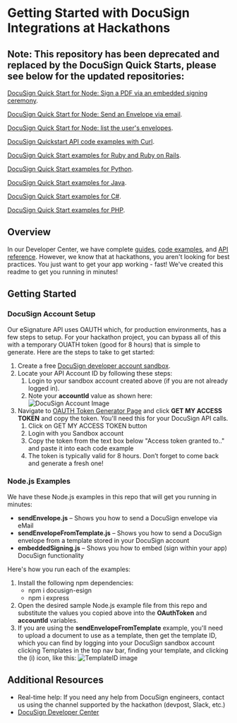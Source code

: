 ﻿# Getting Started with DocuSign Integrations at Hackathons

## Note: This repository has been deprecated and replaced by the DocuSign Quick Starts, please see below for the updated repositories:

[DocuSign Quick Start for Node: Sign a PDF via an embedded signing ceremony](https://github.com/docusign/qs-01-node-embed-signing-ceremony).

[DocuSign Quick Start for Node: Send an Envelope via email](https://github.com/docusign/qs-02-node-send-envelope).

[DocuSign Quick Start for Node: list the user's envelopes](https://github.com/docusign/qs-03-node-list-envelopes).

[DocuSign Quickstart API code examples with Curl](https://github.com/docusign/qs-curl).

[DocuSign Quick Start examples for Ruby and Ruby on Rails](https://github.com/docusign/qs-ruby).

[DocuSign Quick Start examples for Python](https://github.com/docusign/qs-python).

[DocuSign Quick Start examples for Java](https://github.com/docusign/qs-java).

[DocuSign Quick Start examples for C#](https://github.com/docusign/qs-csharp).

[DocuSign Quick Start examples for PHP](https://github.com/docusign/qs-php).

## Overview
In our Developer Center, we have complete [guides](https://developers.docusign.com/esign-rest-api/guides), [code examples](https://developers.docusign.com/esign-rest-api/code-examples), and [API reference](https://developers.docusign.com/esign-rest-api/reference). However, we know that at hackathons, you aren't looking for best practices. You just want to get your app working - fast! We've created this readme to get you running in minutes!

## Getting Started
### DocuSign Account Setup
Our eSignature API uses OAUTH which, for production environments, has a few steps to setup. For your hackathon project, you can bypass all of this with a temporary OUATH token (good for 8 hours) that is simple to generate. Here are the steps to take to get started:
1. Create a free [DocuSign developer account sandbox](https://go.docusign.com/o/sandbox/).
2. Locate your API Account ID by following these steps:
    1. Login to your sandbox account created above (if you are not already logged in).
    2. Note your **accountId** value as shown here:
    ![DocuSign Account Image](https://github.com/DocuSign-Hackathons/getting-started/blob/master/Images/DocuSignAccount.png "Account ID")
3. Navigate to [OAUTH Token Generator Page](https://developers.docusign.com/oauth-token-generator) and click **GET MY ACCESS TOKEN** and copy the token. You'll need this for your DocuSign API calls.
    1. Click on GET MY ACCESS TOKEN button
    2. Login with you Sandbox account
    3. Copy the token from the text box below "Access token granted to.." and paste it into each code example
    4. The token is typically valid for 8 hours. Don’t forget to come back and generate a fresh one!


### Node.js Examples
We have these Node.js examples in this repo that will get you running in minutes:
* **sendEnvelope.js** – Shows you how to send a DocuSign envelope via eMail
* **sendEnvelopeFromTemplate.js** – Shows you how to send a DocuSign envelope from a template stored in your DocuSign account
* **embeddedSigning.js** – Shows you how to embed (sign within your app) DocuSign functionality

Here's how you run each of the examples: 
1. Install the following npm dependencies:
    * npm i docusign-esign
    * npm i express
2. Open the desired sample Node.js example file from this repo and substitute the values you copied above into the **OAuthToken** and **accountId** variables.
3. If you are using the **sendEnvelopeFromTemplate** example, you'll need to upload a document to use as a template, then get the template ID, which you can find by logging into your DocuSign sandbox account clicking Templates in the top nav bar,  finding your template, and clicking the (i) icon, like this: ![TemplateID image](https://github.com/DocuSign-Hackathons/getting-started/blob/master/Images/TemplateID.png "Template ID")

## Additional Resources
* Real-time help: If you need any help from DocuSign engineers, contact us using the channel supported by the hackathon (devpost, Slack, etc.)
* [DocuSign Developer Center](https://developers.docusign.com)